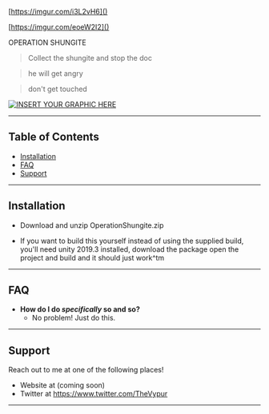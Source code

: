 [https://imgur.com/i3L2vH6]()

[https://imgur.com/eoeW2I2]()

OPERATION SHUNGITE

> Collect the shungite and stop the doc

> he will get angry

> don't get touched


[![INSERT YOUR GRAPHIC HERE](https://imgur.com/hOUkh1f)]()

---

## Table of Contents

- [Installation](#installation)
- [FAQ](#faq)
- [Support](#support)

---

## Installation

- Download and unzip OperationShungite.zip

- If you want to build this yourself instead of using the supplied build, you'll need unity 2019.3 installed, download the package open the project and build and it should just work^tm

---

## FAQ

- **How do I do *specifically* so and so?**
    - No problem! Just do this.

---

## Support

Reach out to me at one of the following places!

- Website at (coming soon)
- Twitter at https://www.twitter.com/TheVypur

---

